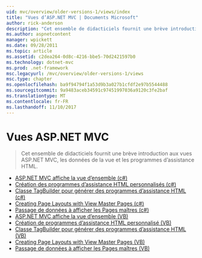 ```yaml
---
uid: mvc/overview/older-versions-1/views/index
title: "Vues d’ASP.NET MVC | Documents Microsoft"
author: rick-anderson
description: "Cet ensemble de didacticiels fournit une brève introduction aux vues ASP.NET MVC, les données de la vue et les programmes d’assistance HTML."
ms.author: aspnetcontent
manager: wpickett
ms.date: 09/28/2011
ms.topic: article
ms.assetid: c2dea264-0d8c-4216-bbe5-70d2421597b0
ms.technology: dotnet-mvc
ms.prod: .net-framework
msc.legacyurl: /mvc/overview/older-versions-1/views
msc.type: chapter
ms.openlocfilehash: ba9f94794f1a53d9b3a027b1cfdf2e97b5544488
ms.sourcegitcommit: 9a9483aceb34591c97451997036a9120c3fe2baf
ms.translationtype: MT
ms.contentlocale: fr-FR
ms.lasthandoff: 11/10/2017
---
```

<a name="aspnet-mvc-views"></a>Vues ASP.NET MVC
====================
> Cet ensemble de didacticiels fournit une brève introduction aux vues ASP.NET MVC, les données de la vue et les programmes d’assistance HTML.


- [ASP.NET MVC affiche la vue d’ensemble (c#)](asp-net-mvc-views-overview-cs.md)
- [Création des programmes d’assistance HTML personnalisés (c#)](creating-custom-html-helpers-cs.md)
- [Classe TagBuilder pour générer des programmes d’assistance HTML (c#)](using-the-tagbuilder-class-to-build-html-helpers-cs.md)
- [Creating Page Layouts with View Master Pages (c#)](creating-page-layouts-with-view-master-pages-cs.md)
- [Passage de données à afficher les Pages maîtres (c#)](passing-data-to-view-master-pages-cs.md)
- [ASP.NET MVC affiche la vue d’ensemble (VB)](asp-net-mvc-views-overview-vb.md)
- [Création de programmes d’assistance HTML personnalisé (VB)](creating-custom-html-helpers-vb.md)
- [Classe TagBuilder pour générer des programmes d’assistance HTML (VB)](using-the-tagbuilder-class-to-build-html-helpers-vb.md)
- [Creating Page Layouts with View Master Pages (VB)](creating-page-layouts-with-view-master-pages-vb.md)
- [Passage de données à afficher les Pages maîtres (VB)](passing-data-to-view-master-pages-vb.md)
